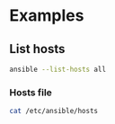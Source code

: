 # Examples

## List hosts

```sh
ansible --list-hosts all
```

### Hosts file

```sh
cat /etc/ansible/hosts
```
